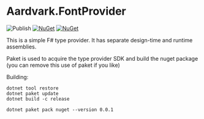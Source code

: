 # Aardvark.FontProvider

![Publish](https://github.com/aardvark-community/Aardvark.FontProvider/workflows/Publish/badge.svg)
[![NuGet](https://badgen.net/nuget/v/Aardvark.FontProvider)](https://www.nuget.org/packages/Aardvark.FontProvider/)
[![NuGet](https://badgen.net/nuget/dt/Aardvark.FontProvider)](https://www.nuget.org/packages/Aardvark.FontProvider/)

This is a simple F# type provider.  It has separate design-time and runtime assemblies.

Paket is used to acquire the type provider SDK and build the nuget package (you can remove this use of paket if you like)

Building:

    dotnet tool restore
    dotnet paket update
    dotnet build -c release

    dotnet paket pack nuget --version 0.0.1
